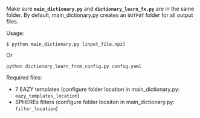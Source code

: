 

Make sure **`main_dictionary.py`** and **`dictionary_learn_fx.py`** are in the same folder.
By default, main_dictionary.py creates an `OUTPUT` folder for all output files.

Usage:

`$ python main_dictionary.py [input_file.npz]`

Or

`python dictionary_learn_from_config.py config.yaml`

Required files:
 - 7 EAZY templates (configure folder location in main_dictionary.py: `eazy_templates_location`)
 - SPHEREx filters (configure folder locaiton in main_dictionary.py: `filter_location`)



